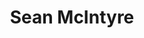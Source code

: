 ---
title: Sean McIntyre
affiliation:
- class: Spring 2014
  role: Visitor
twitter:
github:
website:
place:
---